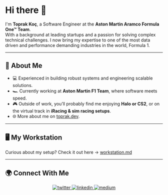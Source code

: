 # Hi there 👋

I'm **Toprak Koç**, a Software Engineer at the **Aston Martin Aramco Formula One™ Team**.  
With a background at leading startups and a passion for solving complex technical challenges. I now bring my expertise to one of the most data driven and performance demanding industries in the world, Formula 1.  

---

## 🚀 About Me  
- 💻 Experienced in building robust systems and engineering scalable solutions.  
- 🏎️ Currently working at **Aston Martin F1 Team**, where software meets speed.  
- 🎮 Outside of work, you’ll probably find me enjoying **Halo or CS2**, or on the virtual track in **iRacing & sim racing setups**.  
- 🌐 More about me on [toprak.dev](https://toprak.dev).  

---

## 🖥️ My Workstation
Curious about my setup? Check it out here → [workstation.md](https://github.com/nitrogenous/nitrogenous/blob/main/workstation.md)

---

## 🌍 Connect With Me  
<div align="center">  
<a href="https://twitter.com/toprakwhocodes" target="_blank">
<img src=https://img.shields.io/badge/twitter-%2300acee.svg?&style=for-the-badge&logo=twitter&logoColor=white alt=twitter />
</a>
<a href="https://linkedin.com/in/toprakademkoc" target="_blank">
<img src=https://img.shields.io/badge/linkedin-%231E77B5.svg?&style=for-the-badge&logo=linkedin&logoColor=white alt=linkedin />
</a>
<a href="https://medium.com/@toprakwhocodes" target="_blank">
<img src=https://img.shields.io/badge/medium-%23292929.svg?&style=for-the-badge&logo=medium&logoColor=white alt=medium />
</a>  
</div>
